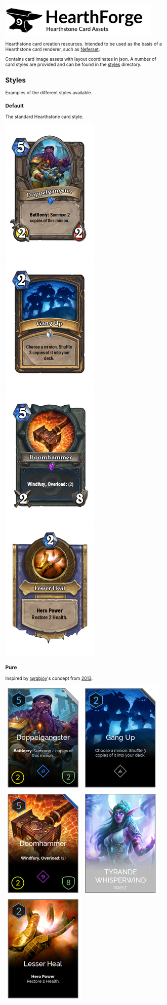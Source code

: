 ![header](source/readme/header.png)

Hearthstone card creation resources. Intended to be used as the basis of a Hearthstone card renderer, such as [Neferset](https://github.com/andburn/neferset).

Contains card image assets with layout coordinates in json. A number of card styles are provided and can be found in
the [styles](styles/) directory.

## Styles
Examples of the different styles available.

### Default
The standard Hearthstone card style.

![default minion](source/readme/default_minion.png)
![default spell](source/readme/default_spell.png)
![default weapon](source/readme/default_weapon.png)
![default hero power](source/readme/default_hero_power.png)

### Pure
Inspired by [@rgbjoy](https://twitter.com/rgbjoy)'s concept from [2013](https://twitter.com/rgbjoy/status/413542341660917760).

![pure minion](source/readme/pure_minion.png)
![pure spell](source/readme/pure_spell.png)
![pure weapon](source/readme/pure_weapon.png)
![pure hero](source/readme/pure_hero.png)
![pure hero power](source/readme/pure_hero_power.png)
